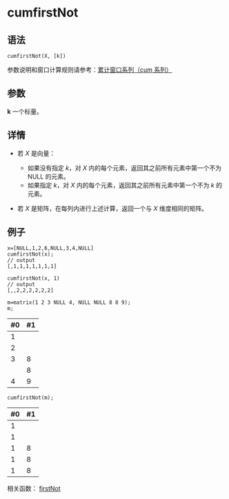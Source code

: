 # cumfirstNot

## 语法

`cumfirstNot(X, [k])`

参数说明和窗口计算规则请参考：[累计窗口系列（cum 系列）](../themes/cumFunctions.md)

## 参数

**k** 一个标量。

## 详情

* 若 *X* 是向量：

  + 如果没有指定 *k*，对 *X* 内的每个元素，返回其之前所有元素中第一个不为 NULL 的元素。
  + 如果指定 *k*，对 *X* 内的每个元素，返回其之前所有元素中第一个不为 *k* 的元素。
* 若 *X* 是矩阵，在每列内进行上述计算，返回一个与 *X* 维度相同的矩阵。

## 例子

```
x=[NULL,1,2,6,NULL,3,4,NULL]
cumfirstNot(x);
// output
[,1,1,1,1,1,1,1]

cumfirstNot(x, 1)
// output
[,,2,2,2,2,2,2]

m=matrix(1 2 3 NULL 4, NULL NULL 8 8 9);
m;
```

| #0 | #1 |
| --- | --- |
| 1 |  |
| 2 |  |
| 3 | 8 |
|  | 8 |
| 4 | 9 |

```
cumfirstNot(m);
```

| #0 | #1 |
| --- | --- |
| 1 |  |
| 1 |  |
| 1 | 8 |
| 1 | 8 |
| 1 | 8 |

相关函数： [firstNot](../f/firstNot.md)

